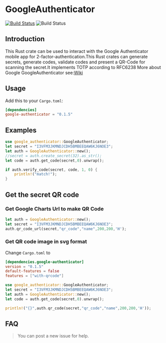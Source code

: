 # GoogleAuthenticator
[![Build Status](https://travis-ci.org/hanskorg/google-authenticator-rust.svg?branch=master)](https://travis-ci.org/hanskorg/google-authenticator-rust)
![Build Status](https://img.shields.io/crates/v/google-authenticator.svg)

## Introduction
This Rust crate can be used to interact with the Google Authenticator mobile app for 2-factor-authentication.This Rust crates can generate secrets, generate codes, validate codes and present a QR-Code for scanning the secret.It implements TOTP according to RFC6238
More about Google GoogleAuthenticator see:[Wiki](https://en.wikipedia.org/wiki/Google_Authenticator)


## Usage
Add this to your `Cargo.toml`:

```toml
[dependencies]
google-authenticator = "0.1.5"
```
## Examples
```rust
use google_authenticator::GoogleAuthenticator;
let secret = "I3VFM3JKMNDJCDH5BMBEEQAW6KJ6NOE3";
let auth = GoogleAuthenticator::new();
//secret = auth.create_secret(32).as_str();
let code = auth.get_code(secret,0).unwrap();

if auth.verify_code(secret, code, 1, 0) {
    println!("match!");
}
```
## Get the secret QR code
### Get Google Charts Url to make QR Code

```rust
let auth = GoogleAuthenticator::new();
let secret = "I3VFM3JKMNDJCDH5BMBEEQAW6KJ6NOE3";
auth.qr_code_url(secret,"qr_code","name",200,200,'H');

```
### Get QR code image in svg format

Change `Cargo.toml` to
```toml
[dependencies.google-authenticator]
version = "0.1.5"
default-features = false
features = ["with-qrcode"]
```
```rust
use google_authenticator::GoogleAuthenticator;
let secret = "I3VFM3JKMNDJCDH5BMBEEQAW6KJ6NOE3";
let auth = GoogleAuthenticator::new();
let code = auth.get_code(secret,0).unwrap();

println!("{}",auth.qr_code(secret,"qr_code","name",200,200,'H'));
```


## FAQ
> You can post a new issue for help.
